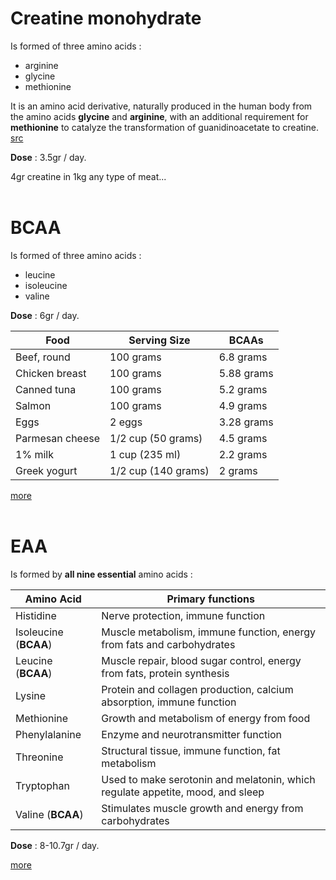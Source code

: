 # Creatine monohydrate

Is formed of three amino acids :  
* arginine
* glycine
* methionine

 It is an amino acid derivative, naturally produced in the human body from the amino acids **glycine** and **arginine**, with an additional requirement for **methionine** to catalyze the transformation of guanidinoacetate to creatine. [src](https://en.wikipedia.org/wiki/Creatine)  

**Dose** : 3.5gr / day.  

4gr creatine in 1kg any type of meat...  
&nbsp;
&nbsp;

# BCAA

Is formed of three amino acids :  
* leucine
* isoleucine
* valine

**Dose** : 6gr / day.  

| Food            | Serving Size          | BCAAs      |
|-----------------|-----------------------|------------|
| Beef, round     | 100 grams             | 6.8 grams  |
| Chicken breast  | 100 grams             | 5.88 grams |
| Canned tuna     | 100 grams             | 5.2 grams  |
| Salmon          | 100 grams             | 4.9 grams  |
| Eggs            | 2 eggs                | 3.28 grams |
| Parmesan cheese | 1/2 cup (50   grams)  | 4.5 grams  |
| 1% milk         | 1 cup (235   ml)      | 2.2 grams  |
| Greek yogurt    | 1/2 cup   (140 grams) | 2 grams    |  

[more](https://www.healthline.com/nutrition/benefits-of-bcaa)  
&nbsp;
&nbsp;

# EAA

Is formed by **all nine essential** amino acids :  

| Amino Acid               | Primary   functions                                                            |
|--------------------------|--------------------------------------------------------------------------------|
| Histidine                | Nerve protection, immune function                                              |
| Isoleucine (**BCAA**)    | Muscle metabolism, immune function, energy from fats and carbohydrates         |
| Leucine (**BCAA**)       | Muscle repair, blood sugar control, energy from fats, protein synthesis        |
| Lysine                   | Protein and collagen production, calcium absorption, immune function           |
| Methionine               | Growth and metabolism of energy from food                                      |
| Phenylalanine            | Enzyme and neurotransmitter function                                           |
| Threonine                | Structural tissue, immune function, fat metabolism                             |
| Tryptophan               | Used to make serotonin and melatonin, which regulate appetite, mood, and sleep |
| Valine (**BCAA**)        | Stimulates muscle growth and energy from carbohydrates                         |

**Dose** : 8-10.7gr / day.  

[more](https://us.myprotein.com/thezone/supplements/everything-you-should-know-about-eaas-are-they-superior-to-bcaas/)  
